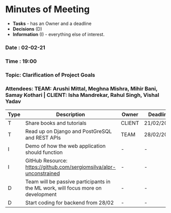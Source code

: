 # Minutes of Meeting

* **Tasks** - has an Owner and a deadline
* **Decisions** (D)
* **Information** (I) - everything else of interest.
 
### Date : 02-02-21
### Time : 19:00
### Topic: Clarification of Project Goals
### Attendees: TEAM: Arushi Mittal, Meghna Mishra, Mihir Bani, Samay Kothari | CLIENT: Isha Mandrekar, Rahul Singh, Vishal Yadav

Type | Description | Owner | Deadline
---- | ---- | ---- | ----
T | Share books and tutorials | CLIENT | 21/02/2021
T | Read up on Django and PostGreSQL and REST APIs | TEAM | 28/02/2021
I | Demo of how the web application should function | - | -
I | GitHub Resource: https://github.com/sergiomsilva/alpr-unconstrained | - | -
D | Team will be passive participants in the ML work, will focus more on development | - | -
D | Start coding for backend from 28/02 | - | -
